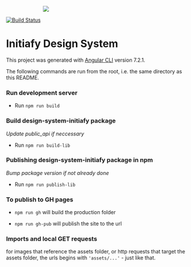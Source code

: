 <p align="center" style="max-width: 217px;"><img src="https://initiafy-website-images.s3.amazonaws.com/wordpress-upload/2017/12/initiafy-logo.svg"></p>

[![Build Status](https://semaphoreci.com/api/v1/admin-initiafy-25/design-system-initiafy/branches/master/badge.svg)](https://semaphoreci.com/admin-initiafy-25/design-system-initiafy)

# Initiafy Design System

This project was generated with [Angular CLI](https://github.com/angular/angular-cli) version 7.2.1.

The following commands are run from the root, i.e. the same directory as this README.

### Run development server

- Run `npm run build`

### Build design-system-initiafy package

*Update public_api if neccessary*

- Run `npm run build-lib`

### Publishing design-system-initiafy package in npm

*Bump package version if not already done*

- Run `npm run publish-lib`

### To publish to GH pages

 - `npm run gh` will build the production folder

 - `npm run gh-pub` will publish the site to the url

### Imports and local GET requests

for images that reference the assets folder, or http requests that target the assets folder, the urls begins with `'assets/...'` - just like that.
